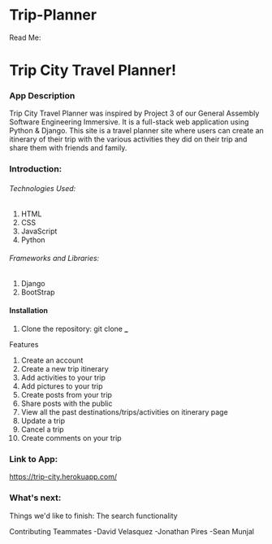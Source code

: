 # Trip-Planner

Read Me:

# Trip City Travel Planner!

### App Description

Trip City Travel Planner was inspired by Project 3 of our General Assembly Software Engineering Immersive. It is a full-stack web application using Python & Django. This site is a travel planner site where users can create an itinerary of their trip with the various activities they did on their trip and share them with friends and family.

### Introduction:

###### Technologies Used:

1. HTML
2. CSS
3. JavaScript
4. Python

###### Frameworks and Libraries:

1. Django
2. BootStrap

#### Installation

1. Clone the repository: git clone ****\_****

Features

1. Create an account
2. Create a new trip itinerary
3. Add activities to your trip
4. Add pictures to your trip
5. Create posts from your trip
6. Share posts with the public
7. View all the past destinations/trips/activities on itinerary page
8. Update a trip
9. Cancel a trip
10. Create comments on your trip

### Link to App:

https://trip-city.herokuapp.com/

### What's next:

Things we'd like to finish:
The search functionality

Contributing Teammates
-David Velasquez
-Jonathan Pires
-Sean Munjal
